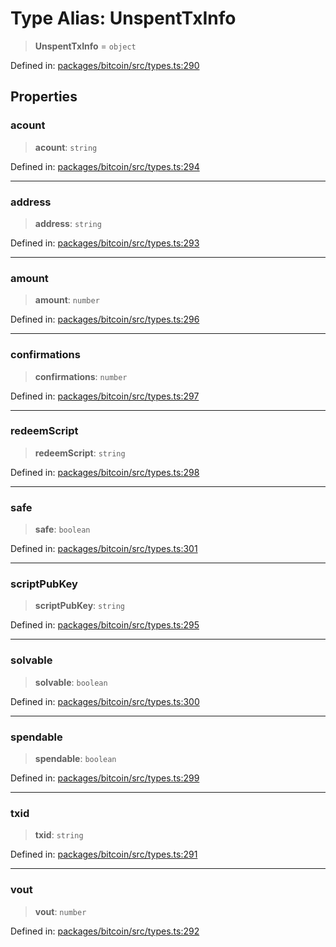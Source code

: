 # Type Alias: UnspentTxInfo

> **UnspentTxInfo** = `object`

Defined in: [packages/bitcoin/src/types.ts:290](https://github.com/dcdpr/did-btcr2-js/blob/c82bc5c69016e1146a0c52c6e6b21621f5abd6d4/packages/bitcoin/src/types.ts#L290)

## Properties

### acount

> **acount**: `string`

Defined in: [packages/bitcoin/src/types.ts:294](https://github.com/dcdpr/did-btcr2-js/blob/c82bc5c69016e1146a0c52c6e6b21621f5abd6d4/packages/bitcoin/src/types.ts#L294)

***

### address

> **address**: `string`

Defined in: [packages/bitcoin/src/types.ts:293](https://github.com/dcdpr/did-btcr2-js/blob/c82bc5c69016e1146a0c52c6e6b21621f5abd6d4/packages/bitcoin/src/types.ts#L293)

***

### amount

> **amount**: `number`

Defined in: [packages/bitcoin/src/types.ts:296](https://github.com/dcdpr/did-btcr2-js/blob/c82bc5c69016e1146a0c52c6e6b21621f5abd6d4/packages/bitcoin/src/types.ts#L296)

***

### confirmations

> **confirmations**: `number`

Defined in: [packages/bitcoin/src/types.ts:297](https://github.com/dcdpr/did-btcr2-js/blob/c82bc5c69016e1146a0c52c6e6b21621f5abd6d4/packages/bitcoin/src/types.ts#L297)

***

### redeemScript

> **redeemScript**: `string`

Defined in: [packages/bitcoin/src/types.ts:298](https://github.com/dcdpr/did-btcr2-js/blob/c82bc5c69016e1146a0c52c6e6b21621f5abd6d4/packages/bitcoin/src/types.ts#L298)

***

### safe

> **safe**: `boolean`

Defined in: [packages/bitcoin/src/types.ts:301](https://github.com/dcdpr/did-btcr2-js/blob/c82bc5c69016e1146a0c52c6e6b21621f5abd6d4/packages/bitcoin/src/types.ts#L301)

***

### scriptPubKey

> **scriptPubKey**: `string`

Defined in: [packages/bitcoin/src/types.ts:295](https://github.com/dcdpr/did-btcr2-js/blob/c82bc5c69016e1146a0c52c6e6b21621f5abd6d4/packages/bitcoin/src/types.ts#L295)

***

### solvable

> **solvable**: `boolean`

Defined in: [packages/bitcoin/src/types.ts:300](https://github.com/dcdpr/did-btcr2-js/blob/c82bc5c69016e1146a0c52c6e6b21621f5abd6d4/packages/bitcoin/src/types.ts#L300)

***

### spendable

> **spendable**: `boolean`

Defined in: [packages/bitcoin/src/types.ts:299](https://github.com/dcdpr/did-btcr2-js/blob/c82bc5c69016e1146a0c52c6e6b21621f5abd6d4/packages/bitcoin/src/types.ts#L299)

***

### txid

> **txid**: `string`

Defined in: [packages/bitcoin/src/types.ts:291](https://github.com/dcdpr/did-btcr2-js/blob/c82bc5c69016e1146a0c52c6e6b21621f5abd6d4/packages/bitcoin/src/types.ts#L291)

***

### vout

> **vout**: `number`

Defined in: [packages/bitcoin/src/types.ts:292](https://github.com/dcdpr/did-btcr2-js/blob/c82bc5c69016e1146a0c52c6e6b21621f5abd6d4/packages/bitcoin/src/types.ts#L292)
